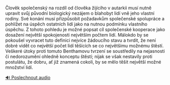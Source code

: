 
Člověk společenský na rozdíl od člověka žijícího v autarkii musí nutně upravit svůj původní biologický nezájem o blahobyt lidí vně jeho vlastní rodiny. Své konání musí přizpůsobit požadavkům společenské spolupráce a pohlížet na úspěch ostatních lidí jako na nutnou podmínku vlastního úspěchu. Z tohoto pohledu je možné popsat cíl společenské kooperace jako dosažení největší spokojenosti největším počtem lidí. Málokdo by se pokoušel vyvracet tuto definici nejvíce žádoucího stavu a tvrdit, že není dobré vidět co největší počet lidí těšících se co největšímu možnému štěstí. Veškeré útoky proti tomuto Benthamovu tvrzení se soustředily na nejasnosti či nedorozumění ohledně konceptu štěstí; nijak se však nestavily proti postulátu, že dobru, ať již znamená cokoli, by se mělo těšit největší možné množství lidí.

[🔊 Poslechnout audio](/data/7-paragraphs/audio/chapter_165/para_001-lovk-spoleensk-na-rozdl-od-lovka-ijcho-v.mp3)
